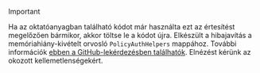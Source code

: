 > [!IMPORTANT]
> Ha az oktatóanyagban található kódot már használta ezt az értesítést megelőzően bármikor, akkor töltse le a kódot újra.  Elkészült a hibajavítás a memóriahiány-kivételt orvosló `PolicyAuthHelpers` mappához.  További információk [ebben a GitHub-lekérdezésben találhatók](https://github.com/AzureADQuickStarts/B2C-WebApp-OpenIdConnect-DotNet/pull/4). Elnézést kérünk az okozott kellemetlenségekért.
> 
> 



<!--HONumber=Jan17_HO3-->


